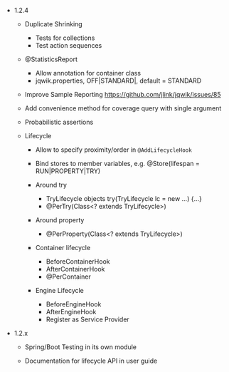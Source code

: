 - 1.2.4

    - Duplicate Shrinking
      - Tests for collections
      - Test action sequences

    - @StatisticsReport
        - Allow annotation for container class
        - jqwik.properties, OFF|STANDARD|<MyReportFormatClass>, default = STANDARD

    - Improve Sample Reporting
      https://github.com/jlink/jqwik/issues/85

    - Add convenience method for coverage query with single argument

    - Probabilistic assertions

    - Lifecycle
        - Allow to specify proximity/order in `@AddLifecycleHook`

        - Bind stores to member variables, e.g.
          @Store(lifespan = RUN|PROPERTY|TRY)

        - Around try
          - TryLifecycle objects
            try(TryLifecycle lc = new ...) {...}
          - @PerTry(Class<? extends TryLifecycle>)

        - Around property
          - @PerProperty(Class<? extends TryLifecycle>)

        - Container lifecycle
            - BeforeContainerHook
            - AfterContainerHook
            - @PerContainer

        - Engine Lifecycle
            - BeforeEngineHook
            - AfterEngineHook
            - Register as Service Provider

- 1.2.x
  
    - Spring/Boot Testing in its own module

    - Documentation for lifecycle API in user guide
